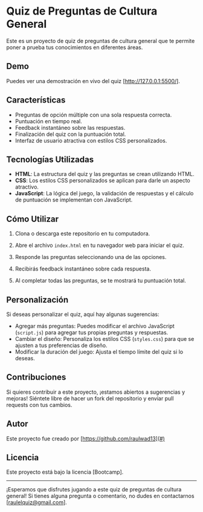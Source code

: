 # Quiz de Preguntas de Cultura General

Este es un proyecto de quiz de preguntas de cultura general que te permite poner a prueba tus conocimientos en diferentes áreas.

## Demo
Puedes ver una demostración en vivo del quiz [http://127.0.0.1:5500/].

## Características

- Preguntas de opción múltiple con una sola respuesta correcta.
- Puntuación en tiempo real.
- Feedback instantáneo sobre las respuestas.
- Finalización del quiz con la puntuación total.
- Interfaz de usuario atractiva con estilos CSS personalizados.

## Tecnologías Utilizadas

- **HTML**: La estructura del quiz y las preguntas se crean utilizando HTML.
- **CSS**: Los estilos CSS personalizados se aplican para darle un aspecto atractivo.
- **JavaScript**: La lógica del juego, la validación de respuestas y el cálculo de puntuación se implementan con JavaScript.

## Cómo Utilizar

1. Clona o descarga este repositorio en tu computadora.

2. Abre el archivo `index.html` en tu navegador web para iniciar el quiz.

3. Responde las preguntas seleccionando una de las opciones.

4. Recibirás feedback instantáneo sobre cada respuesta.

5. Al completar todas las preguntas, se te mostrará tu puntuación total.

## Personalización

Si deseas personalizar el quiz, aquí hay algunas sugerencias:

- Agregar más preguntas: Puedes modificar el archivo JavaScript (`script.js`) para agregar tus propias preguntas y respuestas.
- Cambiar el diseño: Personaliza los estilos CSS (`styles.css`) para que se ajusten a tus preferencias de diseño.
- Modificar la duración del juego: Ajusta el tiempo límite del quiz si lo deseas.

## Contribuciones

Si quieres contribuir a este proyecto, ¡estamos abiertos a sugerencias y mejoras! Siéntete libre de hacer un fork del repositorio y enviar pull requests con tus cambios.

## Autor

Este proyecto fue creado por [https://github.com/raulwad13](#) 

## Licencia

Este proyecto está bajo la licencia [Bootcamp].

---

¡Esperamos que disfrutes jugando a este quiz de preguntas de cultura general! Si tienes alguna pregunta o comentario, no dudes en contactarnos [raulelquiz@gmail.com].
